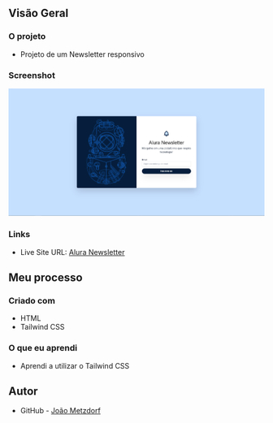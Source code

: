 ## Visão Geral

### O projeto

- Projeto de um Newsletter responsivo

### Screenshot

![](./alura-newsletter.png)

### Links

- Live Site URL: [Alura Newsletter](https://projeto-alura-newsletter-neon.vercel.app/)

## Meu processo

### Criado com

- HTML
- Tailwind CSS

### O que eu aprendi

- Aprendi a utilizar o Tailwind CSS

## Autor

- GitHub - [João Metzdorf](https://github.com/joaometzdorf)
